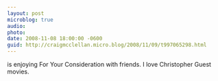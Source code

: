 ```yaml
---
layout: post
microblog: true
audio: 
photo: 
date: 2008-11-08 18:00:00 -0600
guid: http://craigmcclellan.micro.blog/2008/11/09/t997065298.html
---
```

is enjoying For Your Consideration with friends.  I love Christopher Guest movies.
